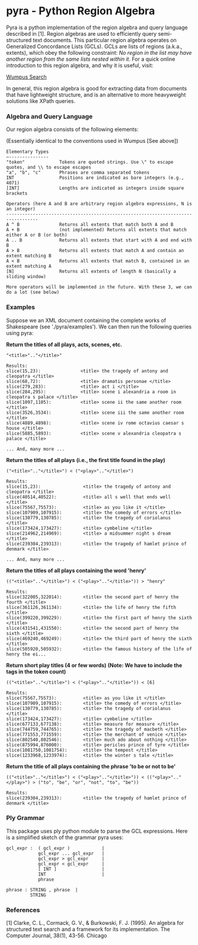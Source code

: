 pyra - Python Region Algebra
============================


Pyra is a python implementation of the region algebra and query language described in [1]. 
Region algebras are used to efficiently query semi-structured text documents. This particular
region algebra operates on Generalized Concordance Lists (GCLs). GCLs are lists of regions
(a.k.a., extents), which obey the following constraint: *No region in the list may have another
region from the same lists nested within it*. For a quick online introduction to this region
algebra, and why it is useful, visit:

[Wumpus Search](http://www.wumpus-search.org/docs/gcl.html) 

In general, this region algebra is good for extracting data from documents that have lightweight
structure, and is an alternative to more heavyweight solutions like XPath queries.


### Algebra and Query Language

Our region algebra consists of the following elements:

(Essentially identical to the conventions used in Wumpus [See above])

    Elementary Types
    —---------------
    "token"             Tokens are quoted strings. Use \" to escape quotes, and \\ to escape escapes
    "a", "b", "c"       Phrases are comma separated tokens
    INT                 Positions are indicated as bare integers (e.g., 4071)
    [INT]               Lengths are indicated as integers inside square brackets     

    Operators (here A and B are arbitrary region algebra expressions, N is an integer)
    ----------------------------------------------------------------------------------
    A ^ B               Returns all extents that match both A and B
    A + B               (not implemented) Returns all extents that match either A or B (or both)
    A .. B              Returns all extents that start with A and end with B
    A > B               Returns all extents that match A and contain an extent matching B 
    A < B               Returns all extents that match B, contained in an extent matching A
    [N]                 Returns all extents of length N (basically a sliding window)

    More operators will be implemented in the future. With these 3, we can do a lot (see below)


### Examples

Suppose we an XML document containing the complete works of Shakespeare (see './pyra/examples').
We can then run the following queries using pyra:

**Return the titles of all plays, acts, scenes, etc.**

    "<title>".."</title>"         

    Results:
    slice(15,23):               <title> the tragedy of antony and cleopatra </title>
    slice(68,72):               <title> dramatis personae </title>
    slice(279,283):             <title> act i </title>
    slice(284,295):             <title> scene i alexandria a room in cleopatra s palace </title>
    slice(1097,1105):           <title> scene ii the same another room </title>
    slice(3526,3534):           <title> scene iii the same another room </title>
    slice(4889,4898):           <title> scene iv rome octavius caesar s house </title>
    slice(5885,5893):           <title> scene v alexandria cleopatra s palace </title>

    ... And, many more ...

 
**Return the titles of all plays**
**(i.e., the first title found in the play)**

    ("<title>".."</title>") < ("<play>".."</title>")         

    Results:
    slice(15,23):                <title> the tragedy of antony and cleopatra </title>
    slice(40514,40522):          <title> all s well that ends well </title>
    slice(75567,75573):          <title> as you like it </title>
    slice(107909,107915):        <title> the comedy of errors </title>
    slice(130779,130785):        <title> the tragedy of coriolanus </title>
    slice(173424,173427):        <title> cymbeline </title>
    slice(214962,214969):        <title> a midsummer night s dream </title>
    slice(239304,239313):        <title> the tragedy of hamlet prince of denmark </title>

    ... And, many more ...


**Return the titles of all plays containing the word 'henry'**

    (("<title>".."</title>") < ("<play>".."</title>")) > "henry"  

    Results:
    slice(322005,322014):        <title> the second part of henry the fourth </title>
    slice(361126,361134):        <title> the life of henry the fifth </title>
    slice(399220,399229):        <title> the first part of henry the sixth </title>
    slice(431541,431550):        <title> the second part of henry the sixth </title>
    slice(469240,469249):        <title> the third part of henry the sixth </title>
    slice(505920,505932):        <title> the famous history of the life of henry the ei...


**Return short play titles (4 or few words)**
**(Note: We have to include the tags in the token count)**

    (("<title>".."</title>") < ("<play>".."</title>")) < [6] 

    Results:
    slice(75567,75573):          <title> as you like it </title>
    slice(107909,107915):        <title> the comedy of errors </title>
    slice(130779,130785):        <title> the tragedy of coriolanus </title>
    slice(173424,173427):        <title> cymbeline </title>
    slice(677133,677138):        <title> measure for measure </title>
    slice(744759,744765):        <title> the tragedy of macbeth </title>
    slice(771553,771559):        <title> the merchant of venice </title>
    slice(802540,802546):        <title> much ado about nothing </title>
    slice(875994,876000):        <title> pericles prince of tyre </title>
    slice(1081750,1081754):      <title> the tempest </title>
    slice(1233968,1233974):      <title> the winter s tale </title>


**Return the title of all plays containing the phrase 'to be or not to be'**

    (("<title>".."</title>") < ("<play>".."</title>")) < (("<play>".."</play>") > ("to", "be", "or", "not", "to", "be"))

    Results:
    slice(239304,239313):        <title> the tragedy of hamlet prince of denmark </title>


### Ply Grammar

This package uses ply python module to parse the GCL expressions.
Here is a simplified sketch of the grammar pyra uses:

    gcl_expr :  ( gcl_expr )            |
                gcl_expr ... gcl_expr   |
                gcl_expr > gcl_expr     |
                gcl_expr < gcl_expr     |
                [ INT ]                 |
                INT                     |
                phrase

    phrase : STRING , phrase  |
             STRING

### References

[1]  Clarke, C. L., Cormack, G. V., & Burkowski, F. J. (1995). An algebra for structured text search
     and a framework for its implementation. The Computer Journal, 38(1), 43-56. Chicago
